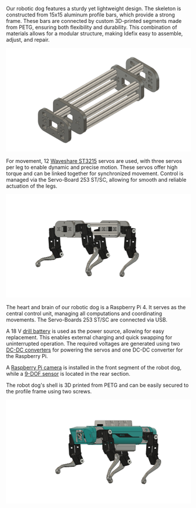 Our robotic dog features a sturdy yet lightweight design. The skeleton is constructed from 15x15 aluminum profile bars, which provide a strong frame. These bars are connected by custom 3D-printed segments made from PETG, ensuring both flexibility and durability. This combination of materials allows for a modular structure, making Idefix easy to assemble, adjust, and repair.

![Basic_frame](https://github.com/wggRobotic/CAD-Files-Idefix/blob/main/Basic_frame.png)

For movement, 12 [Waveshare ST3215](https://www.berrybase.de/waveshare-serieller-bus-servo-st3215-30kg-cm-360-grad-magnetischer-encoder-12v) servos are used, with three servos per leg to enable dynamic and precise motion. These servos offer high torque and can be linked together for synchronized movement. Control is managed via the Servo-Board 253 ST/SC, allowing for smooth and reliable actuation of the legs.

![Skeleton](https://github.com/wggRobotic/CAD-Files-Idefix/blob/main/Idefix_skeleton.png)

The heart and brain of our robotic dog is a Raspberry Pi 4. It serves as the central control unit, managing all computations and coordinating movements. The Servo-Boards 253 ST/SC are connected via USB.

A 18 V [drill battery](https://www.einhell.de/p/4511395-2-0-ah-power-x-change/) is used as the power source, allowing for easy replacement. This enables external charging and quick swapping for uninterrupted operation. The required voltages are generated using two [DC-DC converters](https://www.amazon.de/Bauer-Electronics-12V-Spannungswandler-240W/dp/B09CYX2B4M?source=ps-sl-shoppingads-lpcontext&ref_=fplfs&smid=A2MOKX4SH02858&th=1) for powering the servos and one DC-DC converter for the Raspberry Pi.

A [Raspberry Pi camera](https://www.berrybase.de/raspberry-pi-camera-module-3-wide-12mp-b-ware) is installed in the front segment of the robot dog, while a [9-DOF sensor](https://www.berrybase.de/adafruit-9-dof-absolute-orientation-imu-fusion-breakout-bno055) is located in the rear section.

The robot dog's shell is 3D printed from PETG and can be easily secured to the profile frame using two screws.

![Frame](https://github.com/wggRobotic/CAD-Files-Idefix/blob/main/Idefix.png)

